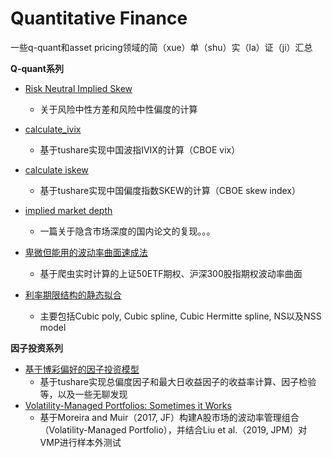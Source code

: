 # Quantitative Finance

一些q-quant和asset pricing领域的简（xue）单（shu）实（la）证（ji）汇总

**Q-quant系列**

* [Risk Neutral Implied Skew](https://github.com/coolgan/Quantitative-Finance/tree/master/Risk%20Neutral%20Implied%20Skew)
  * 关于风险中性方差和风险中性偏度的计算
* [calculate_ivix](https://github.com/coolgan/Quantitative-Finance/tree/master/calculate_ivix)
  * 基于tushare实现中国波指IVIX的计算（CBOE vix）
* [calculate iskew](https://github.com/coolgan/Quantitative-Finance/tree/master/calculate_iskew)
  * 基于tushare实现中国偏度指数SKEW的计算（CBOE skew index）
* [implied market depth](https://github.com/coolgan/Quantitative-Finance/tree/master/calculate%20implied%20volatility)
  * 一篇关于隐含市场深度的国内论文的复现。。。

* [卑微但能用的波动率曲面速成法](https://github.com/coolgan/Quantitative-Finance/blob/master/Bw_ivsurface.ipynb)
  * 基于爬虫实时计算的上证50ETF期权、沪深300股指期权波动率曲面
* [利率期限结构的静态拟合](https://github.com/coolgan/Quantitative-Finance/blob/master/%E5%88%A9%E7%8E%87%E6%9C%9F%E9%99%90%E7%BB%93%E6%9E%84%E9%9D%99%E6%80%81%E6%8B%9F%E5%90%88.ipynb)
  * 主要包括Cubic poly, Cubic spline, Cubic Hermitte spline, NS以及NSS model

**因子投资系列**
* [基于博彩偏好的因子投资模型](https://github.com/coolgan/Quantitative-Finance/tree/master/%E5%9F%BA%E4%BA%8E%E5%8D%9A%E5%BD%A9%E5%81%8F%E5%A5%BD%E7%9A%84%E5%9B%A0%E5%AD%90%E6%8A%95%E8%B5%84%E6%A8%A1%E5%9E%8B)
  * 基于tushare实现总偏度因子和最大日收益因子的收益率计算、因子检验等，以及一些无聊发现
* [Volatility-Managed Portfolios: Sometimes it Works](https://github.com/coolgan/Volatility-Managed-Portfolios-Sometimes-it-Works)
  * 基于Moreira and Muir（2017, JF）构建A股市场的波动率管理组合（Volatility-Managed Portfolio），并结合Liu et al.（2019, JPM）对VMP进行样本外测试
